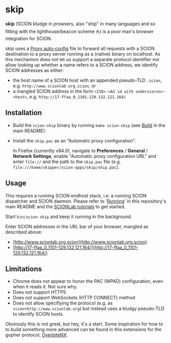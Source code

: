 # skip

**skip** (SCION kludge in *p*rowsers, also "ship" in many languages and so fitting
with the lighthouse/beacon scheme :boat:) is a poor man's browser integration
for SCION.

skip uses a [Proxy auto-config](https://en.wikipedia.org/wiki/Proxy_auto-config)
file to forward all requests with a SCION destination to a proxy server running
as a (native) binary on localhost.
As this mechanism does not let us support a separate protocol identifier nor allow
looking up whether a name refers to a SCION address, we identify SCION addresses
as either:
  * the host name of a SCION host with an appended  pseudo-TLD `.scion`, e.g.
    `http://www.scionlab.org.scion`, or
  * a mangled SCION address in the form `<ISD>-<AS id with
    underscores>-<host>`, e.g. `http://17-ffaa_0_1101-129.132.121.164/`

## Installation

* Build the `scion-skip` binary by running `make scion-skip` (see
  [Build](../README.md#build) in the main README).

* Install the `skip.pac` as an "Automatic proxy configuration".

  In Firefox (currently v84.0), navigate to
  **Preferences** / **General** / **Network Settings**, enable "Automatic proxy
  configuration URL" and enter `file://` and the path to the `skip.pac` file
  (e.g. `file:///home/skipper/scion-apps/skip/skip.pac`).

## Usage

This requires a running SCION endhost stack, i.e. a running SCION dispatcher
and SCION daemon.  Please refer to '[Running](../../README.md#Running)' in this
repository's main README and the [SCIONLab tutorials](https://docs.scionlab.org) to get started.

Start `bin/scion-skip` and keep it running in the background.

Enter SCION addresses in the URL bar of your browser, mangled as described above:
  * [http://www.scionlab.org.scion](http://www.scionlab.org.scion)
  * [http://17-ffaa_0_1101-129.132.121.164/](http://17-ffaa_0_1101-129.132.121.164/)

## Limitations

* Chrome does not appear to honor the PAC (WPAD) configuration, even when it reads it. Not sure why.
* Does not support HTTPS
* Does not support WebSockets (HTTP CONNECT) method
* Does not allow specifiying the protocol (e.g. as
  `scion+http://www.scionlab.org`) but instead uses a kludgy pseudo-TLD to
  identify SCION hosts.

Obviously this is not great, but hey, it's a start. Some inspiration for how to
to build something more advanced can be found in this extensions for the gopher
protocol, [OverbiteNX](https://github.com/classilla/overbitenx).
